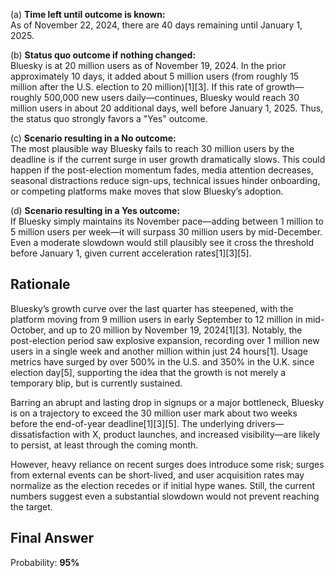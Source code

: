 (a) **Time left until outcome is known:**  
As of November 22, 2024, there are 40 days remaining until January 1, 2025.

(b) **Status quo outcome if nothing changed:**  
Bluesky is at 20 million users as of November 19, 2024. In the prior approximately 10 days, it added about 5 million users (from roughly 15 million after the U.S. election to 20 million)[1][3]. If this rate of growth—roughly 500,000 new users daily—continues, Bluesky would reach 30 million users in about 20 additional days, well before January 1, 2025. Thus, the status quo strongly favors a "Yes" outcome.

(c) **Scenario resulting in a No outcome:**  
The most plausible way Bluesky fails to reach 30 million users by the deadline is if the current surge in user growth dramatically slows. This could happen if the post-election momentum fades, media attention decreases, seasonal distractions reduce sign-ups, technical issues hinder onboarding, or competing platforms make moves that slow Bluesky’s adoption.

(d) **Scenario resulting in a Yes outcome:**  
If Bluesky simply maintains its November pace—adding between 1 million to 5 million users per week—it will surpass 30 million users by mid-December. Even a moderate slowdown would still plausibly see it cross the threshold before January 1, given current acceleration rates[1][3][5].

## Rationale

Bluesky’s growth curve over the last quarter has steepened, with the platform moving from 9 million users in early September to 12 million in mid-October, and up to 20 million by November 19, 2024[1][3]. Notably, the post-election period saw explosive expansion, recording over 1 million new users in a single week and another million within just 24 hours[1]. Usage metrics have surged by over 500% in the U.S. and 350% in the U.K. since election day[5], supporting the idea that the growth is not merely a temporary blip, but is currently sustained.

Barring an abrupt and lasting drop in signups or a major bottleneck, Bluesky is on a trajectory to exceed the 30 million user mark about two weeks before the end-of-year deadline[1][3][5]. The underlying drivers—dissatisfaction with X, product launches, and increased visibility—are likely to persist, at least through the coming month.

However, heavy reliance on recent surges does introduce some risk; surges from external events can be short-lived, and user acquisition rates may normalize as the election recedes or if initial hype wanes. Still, the current numbers suggest even a substantial slowdown would not prevent reaching the target.

## Final Answer

Probability: **95%**